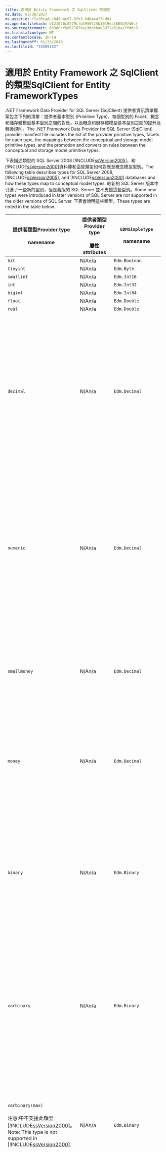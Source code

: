 ```yaml
---
title: 適用於 Entity Framework 之 SqlClient 的類型
ms.date: 03/30/2017
ms.assetid: f2a95ead-c845-4e97-9fb3-04b444f7ed81
ms.openlocfilehash: b121020c8779cfb3959425b1019eaf085b97d6cf
ms.sourcegitcommit: 6b308cf6d627d78ee36dbbae8972a310ac7fd6c8
ms.translationtype: MT
ms.contentlocale: zh-TW
ms.lasthandoff: 01/23/2019
ms.locfileid: "54505182"
---
```

# <a name="sqlclient-for-entity-frameworktypes"></a><span data-ttu-id="a533f-102">適用於 Entity Framework 之 SqlClient 的類型</span><span class="sxs-lookup"><span data-stu-id="a533f-102">SqlClient for Entity FrameworkTypes</span></span>
<span data-ttu-id="a533f-103">.NET Framework Data Provider for SQL Server (SqlClient) 提供者資訊清單檔案包含下列的清單：提供者基本型別 (Primitive Type)、每個型別的 Facet、概念和儲存體模型基本型別之間的對應，以及概念和儲存體模型基本型別之間的提升及轉換規則。</span><span class="sxs-lookup"><span data-stu-id="a533f-103">The .NET Framework Data Provider for SQL Server (SqlClient) provider manifest file includes the list of the provider primitive types, facets for each type, the mappings between the conceptual and storage model primitive types, and the promotion and conversion rules between the conceptual and storage model primitive types.</span></span>  
  
 <span data-ttu-id="a533f-104">下表描述類型的 SQL Server 2008 [!INCLUDE[ssVersion2005](../../../../../includes/ssversion2005-md.md)]，和[!INCLUDE[ssVersion2000](../../../../../includes/ssversion2000-md.md)]資料庫和這些類型如何對應至概念模型型別。</span><span class="sxs-lookup"><span data-stu-id="a533f-104">The following table describes types for SQL Server 2008, [!INCLUDE[ssVersion2005](../../../../../includes/ssversion2005-md.md)], and [!INCLUDE[ssVersion2000](../../../../../includes/ssversion2000-md.md)] databases and how these types map to conceptual model types.</span></span> <span data-ttu-id="a533f-105">較新的 SQL Server 版本中引進了一些新的型別，但是舊版的 SQL Server 並不支援這些型別。</span><span class="sxs-lookup"><span data-stu-id="a533f-105">Some new types were introduced in later versions of SQL Server are not supported in the older versions of SQL Server.</span></span> <span data-ttu-id="a533f-106">下表會說明這些類型。</span><span class="sxs-lookup"><span data-stu-id="a533f-106">These types are noted in the table below.</span></span>  
  
|<span data-ttu-id="a533f-107">提供者類型</span><span class="sxs-lookup"><span data-stu-id="a533f-107">Provider type</span></span><br /><br /> <span data-ttu-id="a533f-108">name</span><span class="sxs-lookup"><span data-stu-id="a533f-108">name</span></span>|<span data-ttu-id="a533f-109">提供者類型</span><span class="sxs-lookup"><span data-stu-id="a533f-109">Provider type</span></span><br /><br /> <span data-ttu-id="a533f-110">屬性</span><span class="sxs-lookup"><span data-stu-id="a533f-110">attributes</span></span>|`EDMSimpleType`<br /><br /> <span data-ttu-id="a533f-111">name</span><span class="sxs-lookup"><span data-stu-id="a533f-111">name</span></span>|<span data-ttu-id="a533f-112">Facet</span><span class="sxs-lookup"><span data-stu-id="a533f-112">Facets</span></span>|  
|----------------------------|----------------------------------|------------------------------|------------|  
|`bit`|<span data-ttu-id="a533f-113">N/A</span><span class="sxs-lookup"><span data-stu-id="a533f-113">n/a</span></span>|`Edm.Boolean`|<span data-ttu-id="a533f-114">N/A</span><span class="sxs-lookup"><span data-stu-id="a533f-114">n/a</span></span>|  
|`tinyint`|<span data-ttu-id="a533f-115">N/A</span><span class="sxs-lookup"><span data-stu-id="a533f-115">n/a</span></span>|`Edm.Byte`|<span data-ttu-id="a533f-116">N/A</span><span class="sxs-lookup"><span data-stu-id="a533f-116">n/a</span></span>|  
|`smallint`|<span data-ttu-id="a533f-117">N/A</span><span class="sxs-lookup"><span data-stu-id="a533f-117">n/a</span></span>|`Edm.Int16`|<span data-ttu-id="a533f-118">N/A</span><span class="sxs-lookup"><span data-stu-id="a533f-118">n/a</span></span>|  
|`int`|<span data-ttu-id="a533f-119">N/A</span><span class="sxs-lookup"><span data-stu-id="a533f-119">n/a</span></span>|`Edm.Int32`|<span data-ttu-id="a533f-120">N/A</span><span class="sxs-lookup"><span data-stu-id="a533f-120">n/a</span></span>|  
|`bigint`|<span data-ttu-id="a533f-121">N/A</span><span class="sxs-lookup"><span data-stu-id="a533f-121">n/a</span></span>|`Edm.Int64`|<span data-ttu-id="a533f-122">N/A</span><span class="sxs-lookup"><span data-stu-id="a533f-122">n/a</span></span>|  
|`float`|<span data-ttu-id="a533f-123">N/A</span><span class="sxs-lookup"><span data-stu-id="a533f-123">n/a</span></span>|`Edm.Double`|<span data-ttu-id="a533f-124">N/A</span><span class="sxs-lookup"><span data-stu-id="a533f-124">n/a</span></span>|  
|`real`|<span data-ttu-id="a533f-125">N/A</span><span class="sxs-lookup"><span data-stu-id="a533f-125">n/a</span></span>|`Edm.Double`|<span data-ttu-id="a533f-126">N/A</span><span class="sxs-lookup"><span data-stu-id="a533f-126">n/a</span></span>|  
|`decimal`|<span data-ttu-id="a533f-127">N/A</span><span class="sxs-lookup"><span data-stu-id="a533f-127">n/a</span></span>|`Edm.Decimal`|<span data-ttu-id="a533f-128">有效位數：</span><span class="sxs-lookup"><span data-stu-id="a533f-128">Precision:</span></span><br /><br /> <span data-ttu-id="a533f-129">最小值：1</span><span class="sxs-lookup"><span data-stu-id="a533f-129">- Minimum: 1</span></span><br /><br /> <span data-ttu-id="a533f-130">最大值：38</span><span class="sxs-lookup"><span data-stu-id="a533f-130">- Maximum: 38</span></span><br /><br /> <span data-ttu-id="a533f-131">-預設值：18</span><span class="sxs-lookup"><span data-stu-id="a533f-131">- Default: 18</span></span><br /><br /> <span data-ttu-id="a533f-132">-常數：False</span><span class="sxs-lookup"><span data-stu-id="a533f-132">- Constant: False</span></span><br /><br /> <span data-ttu-id="a533f-133">小數位數：</span><span class="sxs-lookup"><span data-stu-id="a533f-133">Scale:</span></span><br /><br /> <span data-ttu-id="a533f-134">最小值：0</span><span class="sxs-lookup"><span data-stu-id="a533f-134">- Minimum: 0</span></span><br /><br /> <span data-ttu-id="a533f-135">最大值：38</span><span class="sxs-lookup"><span data-stu-id="a533f-135">- Maximum: 38</span></span><br /><br /> <span data-ttu-id="a533f-136">-預設值：0</span><span class="sxs-lookup"><span data-stu-id="a533f-136">- Default: 0</span></span><br /><br /> <span data-ttu-id="a533f-137">-常數：False</span><span class="sxs-lookup"><span data-stu-id="a533f-137">- Constant: False</span></span>|  
|`numeric`|<span data-ttu-id="a533f-138">N/A</span><span class="sxs-lookup"><span data-stu-id="a533f-138">n/a</span></span>|`Edm.Decimal`|<span data-ttu-id="a533f-139">有效位數：</span><span class="sxs-lookup"><span data-stu-id="a533f-139">Precision:</span></span><br /><br /> <span data-ttu-id="a533f-140">最小值：1</span><span class="sxs-lookup"><span data-stu-id="a533f-140">- Minimum: 1</span></span><br /><br /> <span data-ttu-id="a533f-141">最大值：38</span><span class="sxs-lookup"><span data-stu-id="a533f-141">- Maximum: 38</span></span><br /><br /> <span data-ttu-id="a533f-142">-預設值：18</span><span class="sxs-lookup"><span data-stu-id="a533f-142">- Default: 18</span></span><br /><br /> <span data-ttu-id="a533f-143">-常數：False</span><span class="sxs-lookup"><span data-stu-id="a533f-143">- Constant: False</span></span><br /><br /> <span data-ttu-id="a533f-144">小數位數：</span><span class="sxs-lookup"><span data-stu-id="a533f-144">Scale:</span></span><br /><br /> <span data-ttu-id="a533f-145">最小值：0</span><span class="sxs-lookup"><span data-stu-id="a533f-145">- Minimum: 0</span></span><br /><br /> <span data-ttu-id="a533f-146">最大值：38</span><span class="sxs-lookup"><span data-stu-id="a533f-146">- Maximum: 38</span></span><br /><br /> <span data-ttu-id="a533f-147">-預設值：0</span><span class="sxs-lookup"><span data-stu-id="a533f-147">- Default: 0</span></span><br /><br /> <span data-ttu-id="a533f-148">-常數：False</span><span class="sxs-lookup"><span data-stu-id="a533f-148">- Constant: False</span></span>|  
|`smallmoney`|<span data-ttu-id="a533f-149">N/A</span><span class="sxs-lookup"><span data-stu-id="a533f-149">n/a</span></span>|`Edm.Decimal`|<span data-ttu-id="a533f-150">有效位數：</span><span class="sxs-lookup"><span data-stu-id="a533f-150">Precision:</span></span><br /><br /> <span data-ttu-id="a533f-151">-預設值：10</span><span class="sxs-lookup"><span data-stu-id="a533f-151">- Default: 10</span></span><br /><br /> <span data-ttu-id="a533f-152">-常數：True</span><span class="sxs-lookup"><span data-stu-id="a533f-152">- Constant: True</span></span><br /><br /> <span data-ttu-id="a533f-153">小數位數：</span><span class="sxs-lookup"><span data-stu-id="a533f-153">Scale:</span></span><br /><br /> <span data-ttu-id="a533f-154">-預設值：4</span><span class="sxs-lookup"><span data-stu-id="a533f-154">- Default: 4</span></span><br /><br /> <span data-ttu-id="a533f-155">-常數：True</span><span class="sxs-lookup"><span data-stu-id="a533f-155">- Constant: True</span></span>|  
|`money`|<span data-ttu-id="a533f-156">N/A</span><span class="sxs-lookup"><span data-stu-id="a533f-156">n/a</span></span>|`Edm.Decimal`|<span data-ttu-id="a533f-157">有效位數：</span><span class="sxs-lookup"><span data-stu-id="a533f-157">Precision:</span></span><br /><br /> <span data-ttu-id="a533f-158">-預設值：19</span><span class="sxs-lookup"><span data-stu-id="a533f-158">- Default: 19</span></span><br /><br /> <span data-ttu-id="a533f-159">-常數：True</span><span class="sxs-lookup"><span data-stu-id="a533f-159">- Constant: True</span></span><br /><br /> <span data-ttu-id="a533f-160">小數位數：</span><span class="sxs-lookup"><span data-stu-id="a533f-160">Scale:</span></span><br /><br /> <span data-ttu-id="a533f-161">-預設值：4</span><span class="sxs-lookup"><span data-stu-id="a533f-161">- Default: 4</span></span><br /><br /> <span data-ttu-id="a533f-162">-常數：True</span><span class="sxs-lookup"><span data-stu-id="a533f-162">- Constant: True</span></span>|  
|`binary`|<span data-ttu-id="a533f-163">N/A</span><span class="sxs-lookup"><span data-stu-id="a533f-163">n/a</span></span>|`Edm.Binary`|<span data-ttu-id="a533f-164">MaxLength:</span><span class="sxs-lookup"><span data-stu-id="a533f-164">MaxLength:</span></span><br /><br /> <span data-ttu-id="a533f-165">最小值：1</span><span class="sxs-lookup"><span data-stu-id="a533f-165">- Minimum: 1</span></span><br /><br /> <span data-ttu-id="a533f-166">最大值：8000</span><span class="sxs-lookup"><span data-stu-id="a533f-166">- Maximum: 8000</span></span><br /><br /> <span data-ttu-id="a533f-167">-預設值：8000</span><span class="sxs-lookup"><span data-stu-id="a533f-167">- Default: 8000</span></span><br /><br /> <span data-ttu-id="a533f-168">-常數：False</span><span class="sxs-lookup"><span data-stu-id="a533f-168">- Constant: False</span></span><br /><br /> <span data-ttu-id="a533f-169">FixedLength:</span><span class="sxs-lookup"><span data-stu-id="a533f-169">FixedLength:</span></span><br /><br /> <span data-ttu-id="a533f-170">-預設值：True</span><span class="sxs-lookup"><span data-stu-id="a533f-170">- Default: True</span></span><br /><br /> <span data-ttu-id="a533f-171">-常數：True</span><span class="sxs-lookup"><span data-stu-id="a533f-171">- Constant: True</span></span>|  
|`varbinary`|<span data-ttu-id="a533f-172">N/A</span><span class="sxs-lookup"><span data-stu-id="a533f-172">n/a</span></span>|`Edm.Binary`|<span data-ttu-id="a533f-173">MaxLength:</span><span class="sxs-lookup"><span data-stu-id="a533f-173">MaxLength:</span></span><br /><br /> <span data-ttu-id="a533f-174">最小值：1</span><span class="sxs-lookup"><span data-stu-id="a533f-174">- Minimum: 1</span></span><br /><br /> <span data-ttu-id="a533f-175">最大值：8000</span><span class="sxs-lookup"><span data-stu-id="a533f-175">- Maximum: 8000</span></span><br /><br /> <span data-ttu-id="a533f-176">-預設值：8000</span><span class="sxs-lookup"><span data-stu-id="a533f-176">- Default: 8000</span></span><br /><br /> <span data-ttu-id="a533f-177">-常數：False</span><span class="sxs-lookup"><span data-stu-id="a533f-177">- Constant: False</span></span><br /><br /> <span data-ttu-id="a533f-178">FixedLength:</span><span class="sxs-lookup"><span data-stu-id="a533f-178">FixedLength:</span></span><br /><br /> <span data-ttu-id="a533f-179">-預設值：False</span><span class="sxs-lookup"><span data-stu-id="a533f-179">- Default: False</span></span><br /><br /> <span data-ttu-id="a533f-180">-常數：True</span><span class="sxs-lookup"><span data-stu-id="a533f-180">- Constant: True</span></span>|  
|`varbinary(max)`<br /><br /> <span data-ttu-id="a533f-181">注意:中不支援此類型[!INCLUDE[ssVersion2000](../../../../../includes/ssversion2000-md.md)]。</span><span class="sxs-lookup"><span data-stu-id="a533f-181">Note: This type is not supported in [!INCLUDE[ssVersion2000](../../../../../includes/ssversion2000-md.md)].</span></span>|<span data-ttu-id="a533f-182">N/A</span><span class="sxs-lookup"><span data-stu-id="a533f-182">n/a</span></span>|`Edm.Binary`|<span data-ttu-id="a533f-183">MaxLength:</span><span class="sxs-lookup"><span data-stu-id="a533f-183">MaxLength:</span></span><br /><br /> <span data-ttu-id="a533f-184">-預設值：214748364780</span><span class="sxs-lookup"><span data-stu-id="a533f-184">- Default: 214748364780</span></span><br /><br /> <span data-ttu-id="a533f-185">-常數：True</span><span class="sxs-lookup"><span data-stu-id="a533f-185">- Constant: True</span></span><br /><br /> <span data-ttu-id="a533f-186">FixedLength:</span><span class="sxs-lookup"><span data-stu-id="a533f-186">FixedLength:</span></span><br /><br /> <span data-ttu-id="a533f-187">-預設值：False</span><span class="sxs-lookup"><span data-stu-id="a533f-187">- Default: False</span></span><br /><br /> <span data-ttu-id="a533f-188">-常數：True</span><span class="sxs-lookup"><span data-stu-id="a533f-188">- Constant: True</span></span>|  
|`image`|<span data-ttu-id="a533f-189">N/A</span><span class="sxs-lookup"><span data-stu-id="a533f-189">n/a</span></span>|`Edm.Binary`|<span data-ttu-id="a533f-190">MaxLength:</span><span class="sxs-lookup"><span data-stu-id="a533f-190">MaxLength:</span></span><br /><br /> <span data-ttu-id="a533f-191">-預設值：2147483647</span><span class="sxs-lookup"><span data-stu-id="a533f-191">- Default: 2147483647</span></span><br /><br /> <span data-ttu-id="a533f-192">-常數：True</span><span class="sxs-lookup"><span data-stu-id="a533f-192">- Constant: True</span></span><br /><br /> <span data-ttu-id="a533f-193">FixedLength:</span><span class="sxs-lookup"><span data-stu-id="a533f-193">FixedLength:</span></span><br /><br /> <span data-ttu-id="a533f-194">-預設值：False</span><span class="sxs-lookup"><span data-stu-id="a533f-194">- Default: False</span></span><br /><br /> <span data-ttu-id="a533f-195">-常數：True</span><span class="sxs-lookup"><span data-stu-id="a533f-195">- Constant: True</span></span>|  
|`timestamp`|<span data-ttu-id="a533f-196">N/A</span><span class="sxs-lookup"><span data-stu-id="a533f-196">n/a</span></span>|`Edm.Binary`|<span data-ttu-id="a533f-197">MaxLength:</span><span class="sxs-lookup"><span data-stu-id="a533f-197">MaxLength:</span></span><br /><br /> <span data-ttu-id="a533f-198">-預設值：8</span><span class="sxs-lookup"><span data-stu-id="a533f-198">- Default: 8</span></span><br /><br /> <span data-ttu-id="a533f-199">-常數：True</span><span class="sxs-lookup"><span data-stu-id="a533f-199">- Constant: True</span></span><br /><br /> <span data-ttu-id="a533f-200">FixedLength:</span><span class="sxs-lookup"><span data-stu-id="a533f-200">FixedLength:</span></span><br /><br /> <span data-ttu-id="a533f-201">-預設值：True</span><span class="sxs-lookup"><span data-stu-id="a533f-201">- Default: True</span></span><br /><br /> <span data-ttu-id="a533f-202">-常數：True</span><span class="sxs-lookup"><span data-stu-id="a533f-202">- Constant: True</span></span>|  
|`rowversion`|<span data-ttu-id="a533f-203">N/A</span><span class="sxs-lookup"><span data-stu-id="a533f-203">n/a</span></span>|`Edm.Binary`|<span data-ttu-id="a533f-204">MaxLength:</span><span class="sxs-lookup"><span data-stu-id="a533f-204">MaxLength:</span></span><br /><br /> <span data-ttu-id="a533f-205">-預設值：8</span><span class="sxs-lookup"><span data-stu-id="a533f-205">- Default: 8</span></span><br /><br /> <span data-ttu-id="a533f-206">-常數：True</span><span class="sxs-lookup"><span data-stu-id="a533f-206">- Constant: True</span></span><br /><br /> <span data-ttu-id="a533f-207">FixedLength:</span><span class="sxs-lookup"><span data-stu-id="a533f-207">FixedLength:</span></span><br /><br /> <span data-ttu-id="a533f-208">-預設值：True</span><span class="sxs-lookup"><span data-stu-id="a533f-208">- Default: True</span></span><br /><br /> <span data-ttu-id="a533f-209">-常數：True</span><span class="sxs-lookup"><span data-stu-id="a533f-209">- Constant: True</span></span>|  
|`smalldatetime`|<span data-ttu-id="a533f-210">N/A</span><span class="sxs-lookup"><span data-stu-id="a533f-210">n/a</span></span>|`Edm.DateTime`|<span data-ttu-id="a533f-211">有效位數：</span><span class="sxs-lookup"><span data-stu-id="a533f-211">Precision:</span></span><br /><br /> <span data-ttu-id="a533f-212">-預設值：0</span><span class="sxs-lookup"><span data-stu-id="a533f-212">- Default: 0</span></span><br /><br /> <span data-ttu-id="a533f-213">-常數：True</span><span class="sxs-lookup"><span data-stu-id="a533f-213">- Constant: True</span></span>|  
|`datetime`|<span data-ttu-id="a533f-214">N/A</span><span class="sxs-lookup"><span data-stu-id="a533f-214">n/a</span></span>|`Edm.DateTime`|<span data-ttu-id="a533f-215">有效位數：</span><span class="sxs-lookup"><span data-stu-id="a533f-215">Precision:</span></span><br /><br /> <span data-ttu-id="a533f-216">-預設值：3</span><span class="sxs-lookup"><span data-stu-id="a533f-216">- Default: 3</span></span><br /><br /> <span data-ttu-id="a533f-217">-常數：True</span><span class="sxs-lookup"><span data-stu-id="a533f-217">- Constant: True</span></span>|  
|`date`<br /><br /> <span data-ttu-id="a533f-218">注意:在 SQL Server 2005 和 SQL Server 2000 中不支援此類型。</span><span class="sxs-lookup"><span data-stu-id="a533f-218">Note: This type is not supported in SQL Server 2005 and SQL Server 2000.</span></span>|<span data-ttu-id="a533f-219">N/A</span><span class="sxs-lookup"><span data-stu-id="a533f-219">n/a</span></span>|`Edm.DateTime`|<span data-ttu-id="a533f-220">有效位數：</span><span class="sxs-lookup"><span data-stu-id="a533f-220">Precision:</span></span><br /><br /> <span data-ttu-id="a533f-221">-預設值：0</span><span class="sxs-lookup"><span data-stu-id="a533f-221">- Default: 0</span></span><br /><br /> <span data-ttu-id="a533f-222">-常數：False</span><span class="sxs-lookup"><span data-stu-id="a533f-222">- Constant: False</span></span>|  
|`time`<br /><br /> <span data-ttu-id="a533f-223">注意:在 SQL Server 2005 和 SQL Server 2000 中不支援此類型。</span><span class="sxs-lookup"><span data-stu-id="a533f-223">Note: This type is not supported in SQL Server 2005 and SQL Server 2000.</span></span>|<span data-ttu-id="a533f-224">N/A</span><span class="sxs-lookup"><span data-stu-id="a533f-224">n/a</span></span>|`Edm.Time`|<span data-ttu-id="a533f-225">有效位數：</span><span class="sxs-lookup"><span data-stu-id="a533f-225">Precision:</span></span><br /><br /> <span data-ttu-id="a533f-226">-預設值：7</span><span class="sxs-lookup"><span data-stu-id="a533f-226">- Default: 7</span></span><br /><br /> <span data-ttu-id="a533f-227">-常數：False</span><span class="sxs-lookup"><span data-stu-id="a533f-227">- Constant: False</span></span>|  
|`datetime2`<br /><br /> <span data-ttu-id="a533f-228">注意:在 SQL Server 2005 和 SQL Server 2000 中不支援此類型。</span><span class="sxs-lookup"><span data-stu-id="a533f-228">Note: This type is not supported in SQL Server 2005 and SQL Server 2000.</span></span>|<span data-ttu-id="a533f-229">N/A</span><span class="sxs-lookup"><span data-stu-id="a533f-229">n/a</span></span>|`Edm.DateTime`|<span data-ttu-id="a533f-230">有效位數：</span><span class="sxs-lookup"><span data-stu-id="a533f-230">Precision:</span></span><br /><br /> <span data-ttu-id="a533f-231">-預設值：7</span><span class="sxs-lookup"><span data-stu-id="a533f-231">- Default: 7</span></span><br /><br /> <span data-ttu-id="a533f-232">-常數：False</span><span class="sxs-lookup"><span data-stu-id="a533f-232">- Constant: False</span></span>|  
|`datetimeoffset`<br /><br /> <span data-ttu-id="a533f-233">注意:在 SQL Server 2005 和 SQL Server 2000 中不支援此類型。</span><span class="sxs-lookup"><span data-stu-id="a533f-233">Note: This type is not supported in SQL Server 2005 and SQL Server 2000.</span></span>|<span data-ttu-id="a533f-234">N/A</span><span class="sxs-lookup"><span data-stu-id="a533f-234">n/a</span></span>|`Edm.DateTimeOffset`|<span data-ttu-id="a533f-235">有效位數：</span><span class="sxs-lookup"><span data-stu-id="a533f-235">Precision:</span></span><br /><br /> <span data-ttu-id="a533f-236">-預設值：7</span><span class="sxs-lookup"><span data-stu-id="a533f-236">- Default: 7</span></span><br /><br /> <span data-ttu-id="a533f-237">-常數：False</span><span class="sxs-lookup"><span data-stu-id="a533f-237">- Constant: False</span></span>|  
|`nvarchar`<br /><br /> <span data-ttu-id="a533f-238">注意:中不支援此類型[!INCLUDE[ssVersion2000](../../../../../includes/ssversion2000-md.md)]。</span><span class="sxs-lookup"><span data-stu-id="a533f-238">Note: This type is not supported in [!INCLUDE[ssVersion2000](../../../../../includes/ssversion2000-md.md)].</span></span>|<span data-ttu-id="a533f-239">N/A</span><span class="sxs-lookup"><span data-stu-id="a533f-239">n/a</span></span>|`Edm.String`|<span data-ttu-id="a533f-240">MaxLength:</span><span class="sxs-lookup"><span data-stu-id="a533f-240">MaxLength:</span></span><br /><br /> <span data-ttu-id="a533f-241">最小值：1</span><span class="sxs-lookup"><span data-stu-id="a533f-241">- Minimum: 1</span></span><br /><br /> <span data-ttu-id="a533f-242">最大值：4000</span><span class="sxs-lookup"><span data-stu-id="a533f-242">- Maximum: 4000</span></span><br /><br /> <span data-ttu-id="a533f-243">-預設值：4000</span><span class="sxs-lookup"><span data-stu-id="a533f-243">- Default: 4000</span></span><br /><br /> <span data-ttu-id="a533f-244">-常數：False</span><span class="sxs-lookup"><span data-stu-id="a533f-244">- Constant: False</span></span><br /><br /> <span data-ttu-id="a533f-245">Unicode:</span><span class="sxs-lookup"><span data-stu-id="a533f-245">Unicode:</span></span><br /><br /> <span data-ttu-id="a533f-246">-預設值：True</span><span class="sxs-lookup"><span data-stu-id="a533f-246">- Default: True</span></span><br /><br /> <span data-ttu-id="a533f-247">-常數：True</span><span class="sxs-lookup"><span data-stu-id="a533f-247">- Constant: True</span></span><br /><br /> <span data-ttu-id="a533f-248">FixedLength:</span><span class="sxs-lookup"><span data-stu-id="a533f-248">FixedLength:</span></span><br /><br /> <span data-ttu-id="a533f-249">-預設值：False</span><span class="sxs-lookup"><span data-stu-id="a533f-249">- Default: False</span></span><br /><br /> <span data-ttu-id="a533f-250">-常數：True</span><span class="sxs-lookup"><span data-stu-id="a533f-250">- Constant: True</span></span>|  
|`varchar`<br /><br /> <span data-ttu-id="a533f-251">注意:中不支援此類型[!INCLUDE[ssVersion2000](../../../../../includes/ssversion2000-md.md)]。</span><span class="sxs-lookup"><span data-stu-id="a533f-251">Note: This type is not supported in [!INCLUDE[ssVersion2000](../../../../../includes/ssversion2000-md.md)].</span></span>|<span data-ttu-id="a533f-252">N/A</span><span class="sxs-lookup"><span data-stu-id="a533f-252">n/a</span></span>|`Edm.String`|<span data-ttu-id="a533f-253">MaxLength:</span><span class="sxs-lookup"><span data-stu-id="a533f-253">MaxLength:</span></span><br /><br /> <span data-ttu-id="a533f-254">最小值：1</span><span class="sxs-lookup"><span data-stu-id="a533f-254">- Minimum: 1</span></span><br /><br /> <span data-ttu-id="a533f-255">最大值：8000</span><span class="sxs-lookup"><span data-stu-id="a533f-255">- Maximum: 8000</span></span><br /><br /> <span data-ttu-id="a533f-256">-預設值：8000</span><span class="sxs-lookup"><span data-stu-id="a533f-256">- Default: 8000</span></span><br /><br /> <span data-ttu-id="a533f-257">-常數：False</span><span class="sxs-lookup"><span data-stu-id="a533f-257">- Constant: False</span></span><br /><br /> <span data-ttu-id="a533f-258">Unicode:</span><span class="sxs-lookup"><span data-stu-id="a533f-258">Unicode:</span></span><br /><br /> <span data-ttu-id="a533f-259">-預設值：False</span><span class="sxs-lookup"><span data-stu-id="a533f-259">- Default: False</span></span><br /><br /> <span data-ttu-id="a533f-260">-常數：True</span><span class="sxs-lookup"><span data-stu-id="a533f-260">- Constant: True</span></span><br /><br /> <span data-ttu-id="a533f-261">FixedLength:</span><span class="sxs-lookup"><span data-stu-id="a533f-261">FixedLength:</span></span><br /><br /> <span data-ttu-id="a533f-262">-預設值：False</span><span class="sxs-lookup"><span data-stu-id="a533f-262">- Default: False</span></span><br /><br /> <span data-ttu-id="a533f-263">-常數：True</span><span class="sxs-lookup"><span data-stu-id="a533f-263">- Constant: True</span></span>|  
|`char`|<span data-ttu-id="a533f-264">N/A</span><span class="sxs-lookup"><span data-stu-id="a533f-264">n/a</span></span>|`Edm.String`|<span data-ttu-id="a533f-265">MaxLength:</span><span class="sxs-lookup"><span data-stu-id="a533f-265">MaxLength:</span></span><br /><br /> <span data-ttu-id="a533f-266">最小值：1</span><span class="sxs-lookup"><span data-stu-id="a533f-266">- Minimum: 1</span></span><br /><br /> <span data-ttu-id="a533f-267">最大值：8000</span><span class="sxs-lookup"><span data-stu-id="a533f-267">- Maximum: 8000</span></span><br /><br /> <span data-ttu-id="a533f-268">-預設值：8000</span><span class="sxs-lookup"><span data-stu-id="a533f-268">- Default: 8000</span></span><br /><br /> <span data-ttu-id="a533f-269">-常數：False</span><span class="sxs-lookup"><span data-stu-id="a533f-269">- Constant: False</span></span><br /><br /> <span data-ttu-id="a533f-270">Unicode:</span><span class="sxs-lookup"><span data-stu-id="a533f-270">Unicode:</span></span><br /><br /> <span data-ttu-id="a533f-271">-預設值：False</span><span class="sxs-lookup"><span data-stu-id="a533f-271">- Default: False</span></span><br /><br /> <span data-ttu-id="a533f-272">-常數：True</span><span class="sxs-lookup"><span data-stu-id="a533f-272">- Constant: True</span></span><br /><br /> <span data-ttu-id="a533f-273">FixedLength:</span><span class="sxs-lookup"><span data-stu-id="a533f-273">FixedLength:</span></span><br /><br /> <span data-ttu-id="a533f-274">-預設值：True</span><span class="sxs-lookup"><span data-stu-id="a533f-274">- Default: True</span></span><br /><br /> <span data-ttu-id="a533f-275">-常數：True</span><span class="sxs-lookup"><span data-stu-id="a533f-275">- Constant: True</span></span>|  
|`nchar`|<span data-ttu-id="a533f-276">N/A</span><span class="sxs-lookup"><span data-stu-id="a533f-276">n/a</span></span>|`Edm.String`|<span data-ttu-id="a533f-277">MaxLength:</span><span class="sxs-lookup"><span data-stu-id="a533f-277">MaxLength:</span></span><br /><br /> <span data-ttu-id="a533f-278">最小值：1</span><span class="sxs-lookup"><span data-stu-id="a533f-278">- Minimum: 1</span></span><br /><br /> <span data-ttu-id="a533f-279">最大值：4000</span><span class="sxs-lookup"><span data-stu-id="a533f-279">- Maximum: 4000</span></span><br /><br /> <span data-ttu-id="a533f-280">-預設值：4000</span><span class="sxs-lookup"><span data-stu-id="a533f-280">- Default: 4000</span></span><br /><br /> <span data-ttu-id="a533f-281">-常數：False</span><span class="sxs-lookup"><span data-stu-id="a533f-281">- Constant: False</span></span><br /><br /> <span data-ttu-id="a533f-282">Unicode:</span><span class="sxs-lookup"><span data-stu-id="a533f-282">Unicode:</span></span><br /><br /> <span data-ttu-id="a533f-283">-預設值：True</span><span class="sxs-lookup"><span data-stu-id="a533f-283">- Default: True</span></span><br /><br /> <span data-ttu-id="a533f-284">-常數：True</span><span class="sxs-lookup"><span data-stu-id="a533f-284">- Constant: True</span></span><br /><br /> <span data-ttu-id="a533f-285">FixedLength:</span><span class="sxs-lookup"><span data-stu-id="a533f-285">FixedLength:</span></span><br /><br /> <span data-ttu-id="a533f-286">-預設值：True</span><span class="sxs-lookup"><span data-stu-id="a533f-286">- Default: True</span></span><br /><br /> <span data-ttu-id="a533f-287">-常數：True</span><span class="sxs-lookup"><span data-stu-id="a533f-287">- Constant: True</span></span>|  
|<span data-ttu-id="a533f-288">`varchar`(`max`)</span><span class="sxs-lookup"><span data-stu-id="a533f-288">`varchar`(`max`)</span></span>|<span data-ttu-id="a533f-289">N/A</span><span class="sxs-lookup"><span data-stu-id="a533f-289">n/a</span></span>|`Edm.String`|<span data-ttu-id="a533f-290">MaxLength:</span><span class="sxs-lookup"><span data-stu-id="a533f-290">MaxLength:</span></span><br /><br /> <span data-ttu-id="a533f-291">-預設值：2147483647</span><span class="sxs-lookup"><span data-stu-id="a533f-291">- Default: 2147483647</span></span><br /><br /> <span data-ttu-id="a533f-292">-常數：True</span><span class="sxs-lookup"><span data-stu-id="a533f-292">- Constant: True</span></span><br /><br /> <span data-ttu-id="a533f-293">Unicode:</span><span class="sxs-lookup"><span data-stu-id="a533f-293">Unicode:</span></span><br /><br /> <span data-ttu-id="a533f-294">-預設值：False</span><span class="sxs-lookup"><span data-stu-id="a533f-294">- Default: False</span></span><br /><br /> <span data-ttu-id="a533f-295">-常數：True</span><span class="sxs-lookup"><span data-stu-id="a533f-295">- Constant: True</span></span><br /><br /> <span data-ttu-id="a533f-296">FixedLength:</span><span class="sxs-lookup"><span data-stu-id="a533f-296">FixedLength:</span></span><br /><br /> <span data-ttu-id="a533f-297">-預設值：False</span><span class="sxs-lookup"><span data-stu-id="a533f-297">- Default: False</span></span><br /><br /> <span data-ttu-id="a533f-298">-常數：True</span><span class="sxs-lookup"><span data-stu-id="a533f-298">- Constant: True</span></span>|  
|<span data-ttu-id="a533f-299">`nvarchar`(`max`)</span><span class="sxs-lookup"><span data-stu-id="a533f-299">`nvarchar`(`max`)</span></span>|<span data-ttu-id="a533f-300">N/A</span><span class="sxs-lookup"><span data-stu-id="a533f-300">n/a</span></span>|`Edm.String`|<span data-ttu-id="a533f-301">MaxLength:</span><span class="sxs-lookup"><span data-stu-id="a533f-301">MaxLength:</span></span><br /><br /> <span data-ttu-id="a533f-302">-預設值：1073741823</span><span class="sxs-lookup"><span data-stu-id="a533f-302">- Default: 1073741823</span></span><br /><br /> <span data-ttu-id="a533f-303">-常數：True</span><span class="sxs-lookup"><span data-stu-id="a533f-303">- Constant: True</span></span><br /><br /> <span data-ttu-id="a533f-304">Unicode:</span><span class="sxs-lookup"><span data-stu-id="a533f-304">Unicode:</span></span><br /><br /> <span data-ttu-id="a533f-305">-預設值：True</span><span class="sxs-lookup"><span data-stu-id="a533f-305">- Default: True</span></span><br /><br /> <span data-ttu-id="a533f-306">-常數：True</span><span class="sxs-lookup"><span data-stu-id="a533f-306">- Constant: True</span></span><br /><br /> <span data-ttu-id="a533f-307">FixedLength:</span><span class="sxs-lookup"><span data-stu-id="a533f-307">FixedLength:</span></span><br /><br /> <span data-ttu-id="a533f-308">-預設值：False</span><span class="sxs-lookup"><span data-stu-id="a533f-308">- Default: False</span></span><br /><br /> <span data-ttu-id="a533f-309">-常數：True</span><span class="sxs-lookup"><span data-stu-id="a533f-309">- Constant: True</span></span>|  
|`ntext`|<span data-ttu-id="a533f-310">等號比較：False</span><span class="sxs-lookup"><span data-stu-id="a533f-310">Equal comparable: False</span></span><br /><br /> <span data-ttu-id="a533f-311">可比較順序：False</span><span class="sxs-lookup"><span data-stu-id="a533f-311">Order comparable: False</span></span>|`Edm.String`|<span data-ttu-id="a533f-312">MaxLength:</span><span class="sxs-lookup"><span data-stu-id="a533f-312">MaxLength:</span></span><br /><br /> <span data-ttu-id="a533f-313">-預設值：1073741823</span><span class="sxs-lookup"><span data-stu-id="a533f-313">- Default: 1073741823</span></span><br /><br /> <span data-ttu-id="a533f-314">-常數：True</span><span class="sxs-lookup"><span data-stu-id="a533f-314">- Constant: True</span></span><br /><br /> <span data-ttu-id="a533f-315">Unicode:</span><span class="sxs-lookup"><span data-stu-id="a533f-315">Unicode:</span></span><br /><br /> <span data-ttu-id="a533f-316">-預設值：False</span><span class="sxs-lookup"><span data-stu-id="a533f-316">- Default: False</span></span><br /><br /> <span data-ttu-id="a533f-317">-常數：True</span><span class="sxs-lookup"><span data-stu-id="a533f-317">- Constant: True</span></span><br /><br /> <span data-ttu-id="a533f-318">FixedLength:</span><span class="sxs-lookup"><span data-stu-id="a533f-318">FixedLength:</span></span><br /><br /> <span data-ttu-id="a533f-319">-預設值：False</span><span class="sxs-lookup"><span data-stu-id="a533f-319">- Default: False</span></span><br /><br /> <span data-ttu-id="a533f-320">-常數：True</span><span class="sxs-lookup"><span data-stu-id="a533f-320">- Constant: True</span></span>|  
|`text`|<span data-ttu-id="a533f-321">等號比較：False</span><span class="sxs-lookup"><span data-stu-id="a533f-321">Equal comparable: False</span></span><br /><br /> <span data-ttu-id="a533f-322">可比較順序：False</span><span class="sxs-lookup"><span data-stu-id="a533f-322">Order comparable: False</span></span>|`Edm.String`|<span data-ttu-id="a533f-323">MaxLength:</span><span class="sxs-lookup"><span data-stu-id="a533f-323">MaxLength:</span></span><br /><br /> <span data-ttu-id="a533f-324">-預設值：2147483647</span><span class="sxs-lookup"><span data-stu-id="a533f-324">- Default: 2147483647</span></span><br /><br /> <span data-ttu-id="a533f-325">-常數：True</span><span class="sxs-lookup"><span data-stu-id="a533f-325">- Constant: True</span></span><br /><br /> <span data-ttu-id="a533f-326">Unicode:</span><span class="sxs-lookup"><span data-stu-id="a533f-326">Unicode:</span></span><br /><br /> <span data-ttu-id="a533f-327">-預設值：False</span><span class="sxs-lookup"><span data-stu-id="a533f-327">- Default: False</span></span><br /><br /> <span data-ttu-id="a533f-328">-常數：True</span><span class="sxs-lookup"><span data-stu-id="a533f-328">- Constant: True</span></span><br /><br /> <span data-ttu-id="a533f-329">FixedLength:</span><span class="sxs-lookup"><span data-stu-id="a533f-329">FixedLength:</span></span><br /><br /> <span data-ttu-id="a533f-330">-預設值：False</span><span class="sxs-lookup"><span data-stu-id="a533f-330">- Default: False</span></span><br /><br /> <span data-ttu-id="a533f-331">-常數：True</span><span class="sxs-lookup"><span data-stu-id="a533f-331">- Constant: True</span></span>|  
|`Unique`<br /><br /> `identifier`|<span data-ttu-id="a533f-332">等號比較：True</span><span class="sxs-lookup"><span data-stu-id="a533f-332">Equal comparable: True</span></span><br /><br /> <span data-ttu-id="a533f-333">可比較順序：True</span><span class="sxs-lookup"><span data-stu-id="a533f-333">Order comparable: True</span></span>|`Edm.Guid`|<span data-ttu-id="a533f-334">N/A</span><span class="sxs-lookup"><span data-stu-id="a533f-334">n/a</span></span>|  
|`xml`|<span data-ttu-id="a533f-335">等號比較：False</span><span class="sxs-lookup"><span data-stu-id="a533f-335">Equal comparable: False</span></span><br /><br /> <span data-ttu-id="a533f-336">可比較順序：False</span><span class="sxs-lookup"><span data-stu-id="a533f-336">Order comparable: False</span></span>|`Edm.String`|<span data-ttu-id="a533f-337">MaxLength:</span><span class="sxs-lookup"><span data-stu-id="a533f-337">MaxLength:</span></span><br /><br /> <span data-ttu-id="a533f-338">-預設值：1073741823</span><span class="sxs-lookup"><span data-stu-id="a533f-338">- Default: 1073741823</span></span><br /><br /> <span data-ttu-id="a533f-339">-常數：True</span><span class="sxs-lookup"><span data-stu-id="a533f-339">- Constant: True</span></span><br /><br /> <span data-ttu-id="a533f-340">Unicode:</span><span class="sxs-lookup"><span data-stu-id="a533f-340">Unicode:</span></span><br /><br /> <span data-ttu-id="a533f-341">-預設值：True</span><span class="sxs-lookup"><span data-stu-id="a533f-341">- Default: True</span></span><br /><br /> <span data-ttu-id="a533f-342">-常數：True</span><span class="sxs-lookup"><span data-stu-id="a533f-342">- Constant: True</span></span><br /><br /> <span data-ttu-id="a533f-343">FixedLength:</span><span class="sxs-lookup"><span data-stu-id="a533f-343">FixedLength:</span></span><br /><br /> <span data-ttu-id="a533f-344">-預設值：False</span><span class="sxs-lookup"><span data-stu-id="a533f-344">- Default: False</span></span><br /><br /> <span data-ttu-id="a533f-345">-常數：True</span><span class="sxs-lookup"><span data-stu-id="a533f-345">- Constant: True</span></span>|  
  
## <a name="see-also"></a><span data-ttu-id="a533f-346">另請參閱</span><span class="sxs-lookup"><span data-stu-id="a533f-346">See also</span></span>
- [<span data-ttu-id="a533f-347">CSDL、SSDL 和 MSL 規格</span><span class="sxs-lookup"><span data-stu-id="a533f-347">CSDL, SSDL, and MSL Specifications</span></span>](../../../../../docs/framework/data/adonet/ef/language-reference/csdl-ssdl-and-msl-specifications.md)
